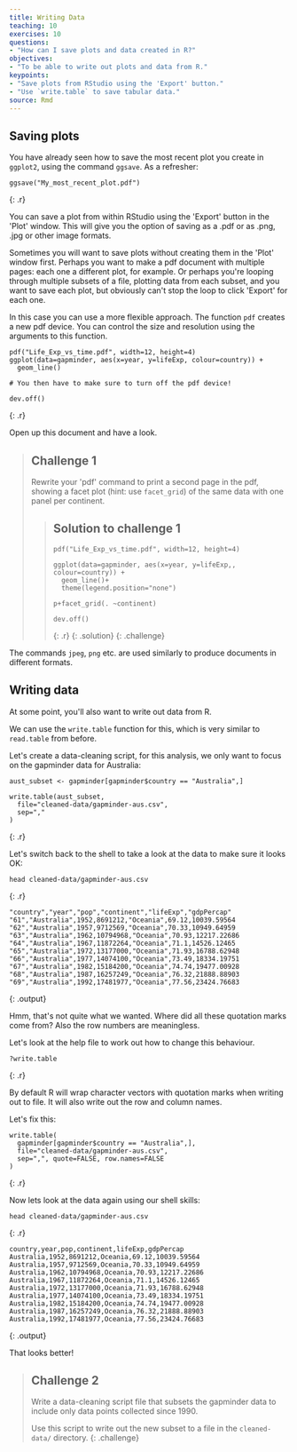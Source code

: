 ```yaml
---
title: Writing Data
teaching: 10
exercises: 10
questions:
- "How can I save plots and data created in R?"
objectives:
- "To be able to write out plots and data from R."
keypoints:
- "Save plots from RStudio using the 'Export' button."
- "Use `write.table` to save tabular data."
source: Rmd
---
```





## Saving plots

You have already seen how to save the most recent plot you create in `ggplot2`,
using the command `ggsave`. As a refresher:


~~~
ggsave("My_most_recent_plot.pdf")
~~~
{: .r}

You can save a plot from within RStudio using the 'Export' button
in the 'Plot' window. This will give you the option of saving as a
.pdf or as .png, .jpg or other image formats.

Sometimes you will want to save plots without creating them in the
'Plot' window first. Perhaps you want to make a pdf document with
multiple pages: each one a different plot, for example. Or perhaps
you're looping through multiple subsets of a file, plotting data from
each subset, and you want to save each plot, but obviously can't stop
the loop to click 'Export' for each one.

In this case you can use a more flexible approach. The function
`pdf` creates a new pdf device. You can control the size and resolution
using the arguments to this function.


~~~
pdf("Life_Exp_vs_time.pdf", width=12, height=4)
ggplot(data=gapminder, aes(x=year, y=lifeExp, colour=country)) +
  geom_line()

# You then have to make sure to turn off the pdf device!

dev.off()
~~~
{: .r}

Open up this document and have a look.

> ## Challenge 1
>
> Rewrite your 'pdf' command to print a second
> page in the pdf, showing a facet plot (hint: use `facet_grid`)
> of the same data with one panel per continent.
> > ## Solution to challenge 1
> >
> > ~~~
> > pdf("Life_Exp_vs_time.pdf", width=12, height=4)
> > 
> > ggplot(data=gapminder, aes(x=year, y=lifeExp,, colour=country)) + 
> >   geom_line()+ 
> >   theme(legend.position="none")
> > 
> > p+facet_grid(. ~continent)
> > 
> > dev.off()
> > ~~~
> > {: .r}
> {: .solution}
{: .challenge}



The commands `jpeg`, `png` etc. are used similarly to produce
documents in different formats.

## Writing data

At some point, you'll also want to write out data from R.

We can use the `write.table` function for this, which is
very similar to `read.table` from before.

Let's create a data-cleaning script, for this analysis, we
only want to focus on the gapminder data for Australia:


~~~
aust_subset <- gapminder[gapminder$country == "Australia",]

write.table(aust_subset,
  file="cleaned-data/gapminder-aus.csv",
  sep=","
)
~~~
{: .r}

Let's switch back to the shell to take a look at the data to make sure it looks
OK:


~~~
head cleaned-data/gapminder-aus.csv
~~~
{: .r}




~~~
"country","year","pop","continent","lifeExp","gdpPercap"
"61","Australia",1952,8691212,"Oceania",69.12,10039.59564
"62","Australia",1957,9712569,"Oceania",70.33,10949.64959
"63","Australia",1962,10794968,"Oceania",70.93,12217.22686
"64","Australia",1967,11872264,"Oceania",71.1,14526.12465
"65","Australia",1972,13177000,"Oceania",71.93,16788.62948
"66","Australia",1977,14074100,"Oceania",73.49,18334.19751
"67","Australia",1982,15184200,"Oceania",74.74,19477.00928
"68","Australia",1987,16257249,"Oceania",76.32,21888.88903
"69","Australia",1992,17481977,"Oceania",77.56,23424.76683
~~~
{: .output}

Hmm, that's not quite what we wanted. Where did all these
quotation marks come from? Also the row numbers are
meaningless.

Let's look at the help file to work out how to change this
behaviour.


~~~
?write.table
~~~
{: .r}

By default R will wrap character vectors with quotation marks
when writing out to file. It will also write out the row and
column names.

Let's fix this:


~~~
write.table(
  gapminder[gapminder$country == "Australia",],
  file="cleaned-data/gapminder-aus.csv",
  sep=",", quote=FALSE, row.names=FALSE
)
~~~
{: .r}

Now lets look at the data again using our shell skills:


~~~
head cleaned-data/gapminder-aus.csv
~~~
{: .r}




~~~
country,year,pop,continent,lifeExp,gdpPercap
Australia,1952,8691212,Oceania,69.12,10039.59564
Australia,1957,9712569,Oceania,70.33,10949.64959
Australia,1962,10794968,Oceania,70.93,12217.22686
Australia,1967,11872264,Oceania,71.1,14526.12465
Australia,1972,13177000,Oceania,71.93,16788.62948
Australia,1977,14074100,Oceania,73.49,18334.19751
Australia,1982,15184200,Oceania,74.74,19477.00928
Australia,1987,16257249,Oceania,76.32,21888.88903
Australia,1992,17481977,Oceania,77.56,23424.76683
~~~
{: .output}

That looks better!

> ## Challenge 2
>
> Write a data-cleaning script file that subsets the gapminder
> data to include only data points collected since 1990.
>
> Use this script to write out the new subset to a file
> in the `cleaned-data/` directory.
{: .challenge}


